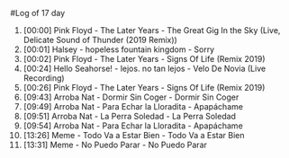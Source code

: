 #Log of 17 day

1. [00:00] Pink Floyd - The Later Years - The Great Gig In the Sky (Live, Delicate Sound of Thunder (2019 Remix))
1. [00:01] Halsey - hopeless fountain kingdom - Sorry
1. [00:02] Pink Floyd - The Later Years - Signs Of Life (Remix 2019)
1. [00:24] Hello Seahorse! - lejos. no tan lejos - Velo De Novia (Live Recording)
1. [00:26] Pink Floyd - The Later Years - Signs Of Life (Remix 2019)
1. [09:43] Arroba Nat - Dormir Sin Coger - Dormir Sin Coger
1. [09:49] Arroba Nat - Para Echar la Lloradita - Apapáchame
1. [09:51] Arroba Nat - La Perra Soledad - La Perra Soledad
1. [09:54] Arroba Nat - Para Echar la Lloradita - Apapáchame
1. [13:26] Meme - Todo Va a Estar Bien - Todo Va a Estar Bien
1. [13:31] Meme - No Puedo Parar - No Puedo Parar
